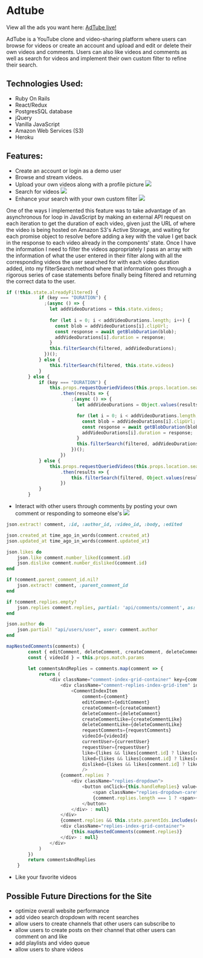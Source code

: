 # **Adtube**

View all the ads you want here: [AdTube live!](https://adtube1.herokuapp.com/#/)

AdTube is a YouTube clone and video-sharing platform where users can browse for videos or create an account and upload and edit or delete their own
videos and comments. Users can also like videos and comments as well as search for videos and implement their own custom filter to refine their search.

## **Technologies Used:**

* Ruby On Rails
* React/Redux
* PostgresSQL database
* jQuery
* Vanilla JavaScript
* Amazon Web Services (S3)
* Heroku

## **Features:**

* Create an account or login as a demo user
* Browse and stream videos.
* Upload your own videos along with a profile picture
![](upload_photo_demo.gif)
* Search for videos
![](search_demo.gif)
* Enhance your search with your own custom filter
![](filter_demo.gif)

One of the ways I implemented this feature was to take advantage of an asynchronous for loop
in JavaScript by making an external API request on each iteration to get the duration of each video, given just the URL of
where the video is being hosted on Amazon S3's Active Storage, and waiting for each promise object to resolve before adding a key with the 
value I get back in the response to each video already in the components' state. Once I have the information I need to filter the videos
appropriately I pass an array with the information of what the user entered in their filter along with all the corresponding videos the user
searched for with each video duration added, into my filterSearch method where that information goes through a rigorous series of case statements
before finally being filtered and returning the correct data to the user.

```javascript
if (!this.state.alreadyFiltered) {
            if (key === "DURATION") {
              ;(async () => {
                let addVideoDurations = this.state.videos;
 
                for (let i = 0; i < addVideoDurations.length; i++) {
                  const blob = addVideoDurations[i].clipUrl;
                  const response = await getBlobDuration(blob);
                  addVideoDurations[i].duration = response;
                }
                this.filterSearch(filtered, addVideoDurations);
              })();
            } else {
                this.filterSearch(filtered, this.state.videos)
            }
        } else {
            if (key === "DURATION") {
                this.props.requestQueriedVideos(this.props.location.search)
                    .then(results => {
                        ;(async () => {
                          let addVideoDurations = Object.values(results.videos);

                          for (let i = 0; i < addVideoDurations.length; i++) {
                            const blob = addVideoDurations[i].clipUrl;
                            const response = await getBlobDuration(blob);
                            addVideoDurations[i].duration = response;
                          }
                          this.filterSearch(filtered, addVideoDurations);
                        })();
                    })
            } else {
                this.props.requestQueriedVideos(this.props.location.search)
                    .then(results => {
                        this.filterSearch(filtered, Object.values(results.videos))
                    })
            }
        }
```
* Interact with other users through comments by posting your own comment or responding to someone else's
![](comment_demo.gif)

```ruby
json.extract! comment, :id, :author_id, :video_id, :body, :edited

json.created_at time_ago_in_words(comment.created_at)
json.updated_at time_ago_in_words(comment.updated_at)

json.likes do
    json.like comment.number_liked(comment.id)
    json.dislike comment.number_disliked(comment.id)
end

if !comment.parent_comment_id.nil?
    json.extract! comment, :parent_comment_id
end

if !comment.replies.empty? 
    json.replies comment.replies, partial: 'api/comments/comment', as: :comment
end

json.author do
    json.partial! "api/users/user", user: comment.author
end
```

```javascript
mapNestedComments(comments) {
        const { editComment, deleteComment, createComment, deleteCommentLike, createCommentLike, currentUser, requestUser, likes, requestComments } = this.props
        const { videoId } = this.props.match.params

        let commentsAndReplies = comments.map(comment => {
            return (
                <div className="comment-index-grid-container" key={comment.id}>
                    <div className="comment-replies-index-grid-item" id={comment.id}>
                        <CommentIndexItem
                            comment={comment}
                            editComment={editComment}
                            createComment={createComment}
                            deleteComment={deleteComment}
                            createCommentLike={createCommentLike}
                            deleteCommentLike={deleteCommentLike}
                            requestComments={requestComments}
                            videoId={videoId}
                            currentUser={currentUser}
                            requestUser={requestUser}
                            like={likes && likes[comment.id] ? likes[comment.id] : null}
                            liked={likes && likes[comment.id] ? likes[comment.id].liked : false}
                            disliked={likes && likes[comment.id] ? likes[comment.id].disliked : false}
                            />
                    {comment.replies ?
                        <div className="replies-dropdown">
                            <button onClick={this.handleReplies} value={comment.id}>
                                <span className="replies-dropdown-caret">{this.state.parentIds.includes(comment.id) ? <FaCaretUp /> : <FaCaretDown />}</span> 
                                {comment.replies.length === 1 ? <span>{this.state.parentIds.includes(comment.id) ? "Hide" : "View"} reply</span> : <span>{this.state.parentIds.includes(comment.id) ? "Hide" : "View"} {comment.replies.length} replies</span>}
                            </button>
                        </div> : null}
                    </div>
                    {comment.replies && this.state.parentIds.includes(comment.replies[0].parentCommentId) ?
                    <div className="replies-index-grid-container">
                        {this.mapNestedComments(comment.replies)}
                    </div> : null}
                </div>
            )
        })
        return commentsAndReplies
    }
```
* Like your favorite videos

## **Possible Future Directions for the Site**

* optimize overall website performance
* add video search dropdown with recent searches
* allow users to create channels that other users can subscribe to
* allow users to create posts on their channel that other users can comment on and like
* add playlists and video queue
* allow users to share videos
